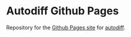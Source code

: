 # Autodiff Github Pages

Repository for the [Github Pages site](https://zsmith3.github.io/autodiff/) for [autodiff](https://github.com/zsmith3/autodiff/tree/cmake-reorg/).
